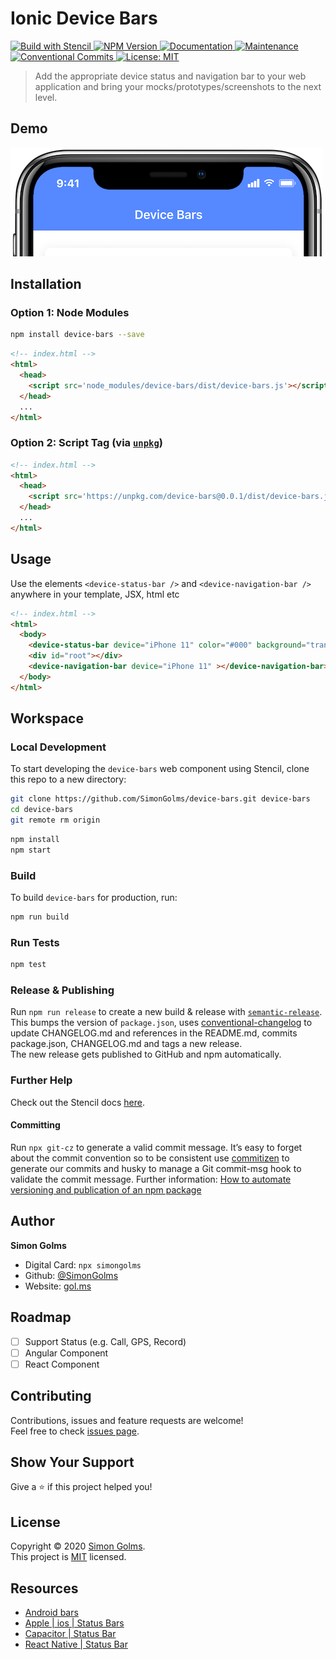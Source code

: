 # Ionic Device Bars <!-- omit in toc -->

<p>
  <a href="https://stenciljs.com/" target="_blank">
    <img alt="Build with Stencil" src="https://img.shields.io/badge/-Built%20With%20Stencil-16161d.svg?logo=data%3Aimage%2Fsvg%2Bxml%3Bbase64%2CPD94bWwgdmVyc2lvbj0iMS4wIiBlbmNvZGluZz0idXRmLTgiPz4KPCEtLSBHZW5lcmF0b3I6IEFkb2JlIElsbHVzdHJhdG9yIDE5LjIuMSwgU1ZHIEV4cG9ydCBQbHVnLUluIC4gU1ZHIFZlcnNpb246IDYuMDAgQnVpbGQgMCkgIC0tPgo8c3ZnIHZlcnNpb249IjEuMSIgaWQ9IkxheWVyXzEiIHhtbG5zPSJodHRwOi8vd3d3LnczLm9yZy8yMDAwL3N2ZyIgeG1sbnM6eGxpbms9Imh0dHA6Ly93d3cudzMub3JnLzE5OTkveGxpbmsiIHg9IjBweCIgeT0iMHB4IgoJIHZpZXdCb3g9IjAgMCA1MTIgNTEyIiBzdHlsZT0iZW5hYmxlLWJhY2tncm91bmQ6bmV3IDAgMCA1MTIgNTEyOyIgeG1sOnNwYWNlPSJwcmVzZXJ2ZSI%2BCjxzdHlsZSB0eXBlPSJ0ZXh0L2NzcyI%2BCgkuc3Qwe2ZpbGw6I0ZGRkZGRjt9Cjwvc3R5bGU%2BCjxwYXRoIGNsYXNzPSJzdDAiIGQ9Ik00MjQuNywzNzMuOWMwLDM3LjYtNTUuMSw2OC42LTkyLjcsNjguNkgxODAuNGMtMzcuOSwwLTkyLjctMzAuNy05Mi43LTY4LjZ2LTMuNmgzMzYuOVYzNzMuOXoiLz4KPHBhdGggY2xhc3M9InN0MCIgZD0iTTQyNC43LDI5Mi4xSDE4MC40Yy0zNy42LDAtOTIuNy0zMS05Mi43LTY4LjZ2LTMuNkgzMzJjMzcuNiwwLDkyLjcsMzEsOTIuNyw2OC42VjI5Mi4xeiIvPgo8cGF0aCBjbGFzcz0ic3QwIiBkPSJNNDI0LjcsMTQxLjdIODcuN3YtMy42YzAtMzcuNiw1NC44LTY4LjYsOTIuNy02OC42SDMzMmMzNy45LDAsOTIuNywzMC43LDkyLjcsNjguNlYxNDEuN3oiLz4KPC9zdmc%2BCg%3D%3D&colorA=16161d" />
  </a>
  <a href="https://www.npmjs.com/package/device-bars" target="_blank">
    <img alt="NPM Version" src="https://img.shields.io/npm/v/device-bars.svg" />
  </a>
  <a href="https://github.com/simongolms/device-bars#readme" target="_blank">
    <img alt="Documentation" src="https://img.shields.io/badge/documentation-yes-brightgreen.svg" />
  </a>
  <a href="https://github.com/simongolms/device-bars/graphs/commit-activity" target="_blank">
    <img alt="Maintenance" src="https://img.shields.io/badge/Maintained%3F-yes-green.svg" />
  </a>
  <a href="https://conventionalcommits.org" target="_blank">
    <img alt="Conventional Commits" src="https://img.shields.io/badge/Conventional%20Commits-1.0.0-yellow.svg" />
  </a>
  <a href="https://github.com/simongolms/device-bars/blob/master/LICENSE" target="_blank">
    <img alt="License: MIT" src="https://img.shields.io/github/license/simongolms/device-bars" />
  </a>
</p>

> Add the appropriate device status and navigation bar to your web application and bring your mocks/prototypes/screenshots to the next level.

## Demo

![device-bars-showcase](https://github.com/SimonGolms/device-bars/raw/master/docs/showcase.png)

## Installation

### Option 1: Node Modules

```bash
npm install device-bars --save
```

```html
<!-- index.html -->
<html>
  <head>
    <script src='node_modules/device-bars/dist/device-bars.js'></script>
  </head>
  ...
</html>
```

### Option 2: Script Tag (via [`unpkg`](https://unpkg.com/))

```html
<!-- index.html -->
<html>
  <head>
    <script src='https://unpkg.com/device-bars@0.0.1/dist/device-bars.js'></script>
  </head>
  ...
</html>
```

## Usage

Use the elements `<device-status-bar />` and `<device-navigation-bar />` anywhere in your template, JSX, html etc

```html
<!-- index.html -->
<html>
  <body>
    <device-status-bar device="iPhone 11" color="#000" background="transparent"></device-status-bar>
    <div id="root"></div>
    <device-navigation-bar device="iPhone 11" ></device-navigation-bar>
  </body>
</html>
```

## Workspace

### Local Development

To start developing the `device-bars` web component using Stencil, clone this repo to a new directory:

```bash
git clone https://github.com/SimonGolms/device-bars.git device-bars
cd device-bars
git remote rm origin
```

```bash
npm install
npm start
```

### Build

To build `device-bars` for production, run:

```bash
npm run build
```

### Run Tests

```bash
npm test
```

### Release & Publishing

Run `npm run release` to create a new build & release with [`semantic-release`](https://github.com/semantic-release/semantic-release). This bumps the version of `package.json`, uses [conventional-changelog](https://github.com/conventional-changelog/conventional-changelog) to update CHANGELOG.md and references in the README.md, commits package.json, CHANGELOG.md and tags a new release.<br/>The new release gets published to GitHub and npm automatically.

### Further Help

Check out the Stencil docs [here](https://stenciljs.com/docs).

#### Committing

Run `npx git-cz` to generate a valid commit message. It’s easy to forget about the commit convention so to be consistent use [commitizen](https://github.com/commitizen/cz-cli) to generate our commits and husky to manage a Git commit-msg hook to validate the commit message.
Further information: [How to automate versioning and publication of an npm package](https://itnext.io/how-to-automate-versioning-and-publication-of-an-npm-package-233e8757a526)

## Author

**Simon Golms**

- Digital Card: `npx simongolms`
- Github: [@SimonGolms](https://github.com/SimonGolms)
- Website: [gol.ms](https://gol.ms)

## Roadmap

- [ ] Support Status (e.g. Call, GPS, Record)
- [ ] Angular Component
- [ ] React Component

## Contributing

Contributions, issues and feature requests are welcome!<br />Feel free to check [issues page](https://github.com/simongolms/device-bars/issues).

## Show Your Support

Give a ⭐️ if this project helped you!

## License

Copyright © 2020 [Simon Golms](https://github.com/SimonGolms).<br />
This project is [MIT](https://github.com/simongolms/device-bars/blob/master/LICENSE) licensed.

## Resources

- [Android bars](https://material.io/design/platform-guidance/android-bars.html)
- [Apple | ios | Status Bars](https://developer.apple.com/design/human-interface-guidelines/ios/bars/status-bars/)
- [Capacitor | Status Bar](https://capacitor.ionicframework.com/docs/apis/status-bar/)
- [React Native | Status Bar](https://reactnative.dev/docs/statusbar)
